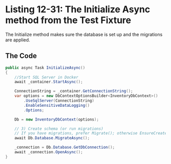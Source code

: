 # Listing 12-31: The Initialize Async method from the Test Fixture

The Initialize method makes sure the database is set up and the migrations are applied.

## The Code  

```cs
public async Task InitializeAsync()
{
    //Start SQL Server in Docker
    await _container.StartAsync();

    ConnectionString = _container.GetConnectionString();  
    var options = new DbContextOptionsBuilder<InventoryDbContext>()
        .UseSqlServer(ConnectionString)
        .EnableSensitiveDataLogging()
        .Options;

    Db = new InventoryDbContext(options);

    // 3) Create schema (or run migrations)
    // If you have migrations, prefer Migrate(); otherwise EnsureCreated();
    await Db.Database.MigrateAsync();

    _connection = Db.Database.GetDbConnection();
    await _connection.OpenAsync();
}
```  